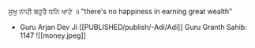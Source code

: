 ਸੁਖੁ ਨਾਹੀ ਬਹੁਤੈ ਧਨਿ ਖਾਟੇ ॥
"there's no happiness in earning great wealth" 

- Guru Arjan Dev Ji
[[PUBLISHED/publish/-Adi/Adi]] Guru Granth Sahib: 1147
![[money.jpeg]]
